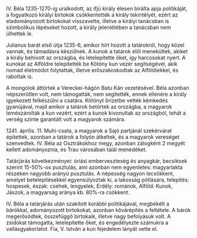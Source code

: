 IV. Béla 1235-1270-ig uralkodott, az ifjú király élesen bírálta apja politikáját, a fogyatkozó királyi birtokok csökkentették a király tekintélyét, ezért az eladományozott birtokokat visszavette, illetve a királyi tanácsban is szimbolikus lépéseket hozott, a király jelenlétében a tanácsban nem ülhettek le.

Julianus barát első útja 1235-6, amikor hírt hozott a tatárokról, hogy közel vannak, és támadásra készülnek. A kunok a tatárok elől menekültek, akiket a király behívott az országba, és letelepítette őket, így harcosokat nyert. A kunokat az Alföldre telepítették be Kötöny kun vezér segítségével, akik nomád életmódot folytattak, illetve erőszakoskodtak az Alföldiekkel, és raboltak is.

A mongolok áttörtek a Vereckei-hágón Batu Kán vezetésével. Béla azonban népszerűtlen volt, nem támogatták, nem segítették, ennek ellenére a király igyekezett felkészülni a csatára. Kötönyt őrizetbe vették kémkedés gyanújával, majd amikor a tatárok betörtek az országba, a magyarok lemészárolták a kun vezért, ezért a kunok kivonultak az országból, tehát a verség szinte garantált volt a magyarok számára. 

1241\. április. 11. Muhi-csata, a magyarok a Sajó partjánál szekérvárat építettek, azonban a tatárok a folyón átkeltek, és a magyarok vereséget szenvedtek. IV. Béla az Osztrákokhoz megy, azonban zálogként 2 megyét kellett adományoznia, és Trau városában talál menedéket.

Tatárjárás következményei: óriási emberveszteség és anyagkár, becslések szerint 15-50%-os pusztulás, ami azonban nem egyenletes: magyarlakta részeken nagyobb arányú pusztulás. A népesség nagyon lecsökkent, amelyet betelepítésekkel egyensúlyoztak ki, a lakosság pótlására, telepítés: hospesek, észak: csehek, lengyelek, Erdély: románok, Alföld: Kunok, Jászok, a magyarság aránya kb. 80%-ra csökkent.

IV. Béla a tatárjárás után szakított korábbi politikájával, megbékélt a bárókkal, adományozott birtokokat, azonban kővárépítés a feltétele. A bárók megerősödtek, összefüggő birtokaik, illetve nagy befolyásuk volt. A zsidókat támogatta, letelepítette őket, és engedélyezte számukra a vallásgyakorlatot. Fia, V. István a kun fejedelem lányát vette el.